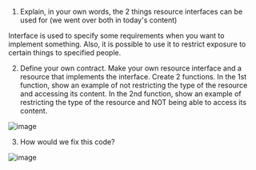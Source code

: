 1. Explain, in your own words, the 2 things resource interfaces can be used for (we went over both in today's content)

  Interface is used to specify some requirements when you want to implement something. Also, it is possible to use it to restrict exposure to certain things to specified people.


2. Define your own contract. Make your own resource interface and a resource that implements the interface. Create 2 functions. In the 1st function, show an example of not restricting the type of the resource and accessing its content. In the 2nd function, show an example of restricting the type of the resource and NOT being able to access its content.

![image](https://user-images.githubusercontent.com/78685883/156942264-9c260c60-662f-4a08-a6c9-b2290b540f86.png)

    
3. How would we fix this code?

![image](https://user-images.githubusercontent.com/78685883/156942059-4da25ac7-cd67-4924-9b1d-46b4f475461d.png)

